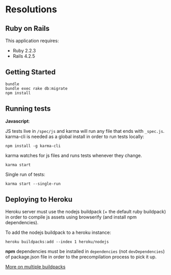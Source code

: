 Resolutions
===

Ruby on Rails
---

This application requires:

- Ruby 2.2.3
- Rails 4.2.5

Getting Started
---

```
bundle
bundle exec rake db:migrate
npm install
```

Running tests
---

__Javascript__:

JS tests live in `/spec/js` and karma will run any file that ends with `_spec.js`. karma-cli is needed as a global install in order to run tests locally:

```
npm install -g karma-cli
```
karma watches for js files and runs tests whenever they change.
```
karma start
```

Single run of tests:
```
karma start --single-run
```


Deploying to Heroku
---

Heroku server must use the nodejs buildpack (+ the default ruby buildpack) in order to compile js assets using browserify (and install npm dependencies).

To add the nodejs buildpack to a heroku instance:
```
heroku buildpacks:add --index 1 heroku/nodejs
```
__npm__ dependencies must be installed in `dependencies` (not `devDependencies`) of package.json file in order to the precompilation process to pick it up.

[More on multiple buildpacks](https://devcenter.heroku.com/articles/using-multiple-buildpacks-for-an-app)
